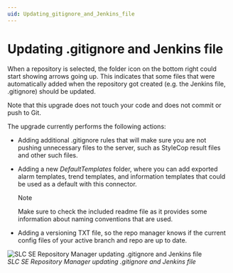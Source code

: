 ```yaml
---
uid: Updating_gitignore_and_Jenkins_file
---
```


# Updating .gitignore and Jenkins file

When a repository is selected, the folder icon on the bottom right could start showing arrows going up. This indicates that some files that were automatically added when the repository got created (e.g. the Jenkins file, .gitignore) should be updated.

Note that this upgrade does not touch your code and does not commit or push to Git.

The upgrade currently performs the following actions:

- Adding additional .gitignore rules that will make sure you are not pushing unnecessary files to the server, such as StyleCop result files and other such files.

- Adding a new *DefaultTemplates* folder, where you can add exported alarm templates, trend templates, and information templates that could be used as a default with this connector.

  > [!NOTE]
  > Make sure to check the included readme file as it provides some information about naming conventions that are used.

- Adding a versioning TXT file, so the repo manager knows if the current config files of your active branch and repo are up to date.

![SLC SE Repository Manager updating .gitignore and Jenkins file](~/develop/images/SLC_SE_Repo_Manager_updating.png)<br>
*SLC SE Repository Manager updating .gitignore and Jenkins file*
